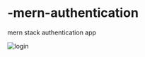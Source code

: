 # -mern-authentication
mern stack authentication app 


![login](/client/public/log.png "login")   

